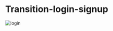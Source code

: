 # Transition-login-signup
![login](https://user-images.githubusercontent.com/28431746/93607716-5f90e080-f9d2-11ea-9147-9f96256e07c8.gif)
